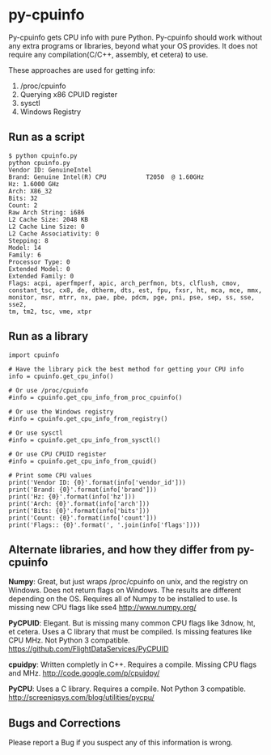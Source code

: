 py-cpuinfo
==========

Py-cpuinfo gets CPU info with pure Python. Py-cpuinfo should work without any 
extra programs or libraries, beyond what your OS provides. It does not require 
any compilation(C/C++, assembly, et cetera) to use.

These approaches are used for getting info:

1. /proc/cpuinfo
2. Querying x86 CPUID register
3. sysctl
4. Windows Registry

Run as a script
-----

    $ python cpuinfo.py
    python cpuinfo.py 
    Vendor ID: GenuineIntel
    Brand: Genuine Intel(R) CPU           T2050  @ 1.60GHz
    Hz: 1.6000 GHz
    Arch: X86_32
    Bits: 32
    Count: 2
    Raw Arch String: i686
    L2 Cache Size: 2048 KB
    L2 Cache Line Size: 0
    L2 Cache Associativity: 0
    Stepping: 8
    Model: 14
    Family: 6
    Processor Type: 0
    Extended Model: 0
    Extended Family: 0
    Flags: acpi, aperfmperf, apic, arch_perfmon, bts, clflush, cmov, 
    constant_tsc, cx8, de, dtherm, dts, est, fpu, fxsr, ht, mca, mce, mmx, 
    monitor, msr, mtrr, nx, pae, pbe, pdcm, pge, pni, pse, sep, ss, sse, sse2, 
    tm, tm2, tsc, vme, xtpr

Run as a library
-----

    import cpuinfo

    # Have the library pick the best method for getting your CPU info
    info = cpuinfo.get_cpu_info()

    # Or use /proc/cpuinfo
    #info = cpuinfo.get_cpu_info_from_proc_cpuinfo()

    # Or use the Windows registry
    #info = cpuinfo.get_cpu_info_from_registry()

    # Or use sysctl
    #info = cpuinfo.get_cpu_info_from_sysctl()

    # Or use CPU CPUID register
    #info = cpuinfo.get_cpu_info_from_cpuid()

    # Print some CPU values
    print('Vendor ID: {0}'.format(info['vendor_id']))
    print('Brand: {0}'.format(info['brand']))
    print('Hz: {0}'.format(info['hz']))
    print('Arch: {0}'.format(info['arch']))
    print('Bits: {0}'.format(info['bits']))
    print('Count: {0}'.format(info['count']))
    print('Flags:: {0}'.format(', '.join(info['flags'])))


Alternate libraries, and how they differ from py-cpuinfo
-----

__Numpy__: Great, but just wraps /proc/cpuinfo on unix, and the registry on Windows.
Does not return flags on Windows. The results are different depending on the OS.
Requires all of Numpy to be installed to use. Is missing new CPU flags like sse4
http://www.numpy.org/

__PyCPUID__:
Elegant. But is missing many common CPU flags like 3dnow, ht, et cetera. Uses a 
C library that must be compiled. Is missing features like CPU MHz. Not Python 3 
compatible.
https://github.com/FlightDataServices/PyCPUID

__cpuidpy__: Written completly in C++. Requires a compile. Missing CPU flags and 
MHz.
http://code.google.com/p/cpuidpy/

__PyCPU__: Uses a C library. Requires a compile. Not Python 3 compatible.
http://screeniqsys.com/blog/utilities/pycpu/


Bugs and Corrections
-----

Please report a Bug if you suspect any of this information is wrong.

